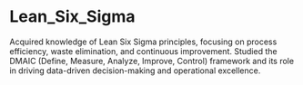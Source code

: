 # Lean_Six_Sigma
Acquired knowledge of Lean Six Sigma principles, focusing on process efficiency, waste elimination, and continuous improvement. Studied the DMAIC (Define, Measure, Analyze, Improve, Control) framework and its role in driving data-driven decision-making and operational excellence.
